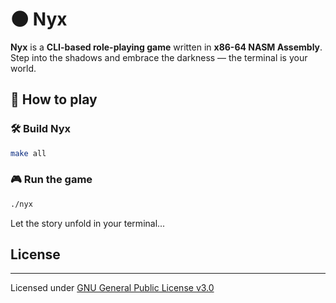 # 🌑 Nyx

**Nyx** is a **CLI-based role-playing game** written in **x86-64 NASM Assembly**.
Step into the shadows and embrace the darkness — the terminal is your world.

## 🚀 How to play

### 🛠️ Build Nyx
```bash
make all
```

### 🎮 Run the game
```bash
./nyx
```
Let the story unfold in your terminal...
## License
---
Licensed under [GNU General Public License v3.0](LICENSE)
